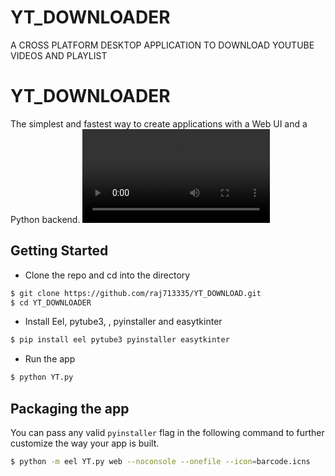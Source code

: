 # YT_DOWNLOADER
A CROSS PLATFORM DESKTOP APPLICATION TO DOWNLOAD YOUTUBE VIDEOS AND PLAYLIST


# YT_DOWNLOADER

The simplest and fastest way to create applications with a Web UI and a Python backend.
![](YOUTUBE_VIDEO_DOWNLOADER_GUI.mp4)


## Getting Started
- Clone the repo and cd into the directory
```sh
$ git clone https://github.com/raj713335/YT_DOWNLOAD.git
$ cd YT_DOWNLOADER
```

- Install Eel, pytube3, , pyinstaller and easytkinter

```sh
$ pip install eel pytube3 pyinstaller easytkinter
```

- Run the app

```sh
$ python YT.py
```

## Packaging the app
You can pass any valid `pyinstaller` flag in the following command to further customize the way your app is built.
```sh
$ python -m eel YT.py web --noconsole --onefile --icon=barcode.icns
```


